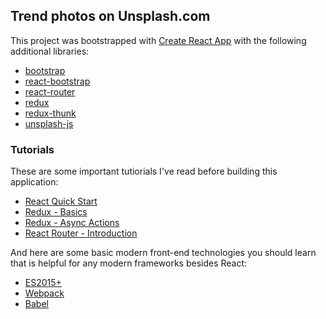 ## Trend photos on Unsplash.com

This project was bootstrapped with [Create React App](https://github.com/facebookincubator/create-react-app) with the following additional libraries:

* [bootstrap](http://getbootstrap.com/)
* [react-bootstrap](https://react-bootstrap.github.io/)
* [react-router](https://github.com/ReactTraining/react-router)
* [redux](http://redux.js.org/)
* [redux-thunk](https://github.com/gaearon/redux-thunk)
* [unsplash-js](https://github.com/unsplash/unsplash-js)

### Tutorials

These are some important tutiorials I've read before building this application:

* [React Quick Start](https://facebook.github.io/react/docs/hello-world.html)
* [Redux - Basics](http://redux.js.org/docs/basics/)
* [Redux - Async Actions](http://redux.js.org/docs/advanced/AsyncActions.html)
* [React Router - Introduction](https://github.com/ReactTraining/react-router/blob/master/docs/Introduction.md)

And here are some basic modern front-end technologies you should learn that is helpful for any modern frameworks besides React:

* [ES2015+](https://babeljs.io/docs/learn-es2015/)
* [Webpack](https://webpack.github.io/)
* [Babel](https://babeljs.io/)
